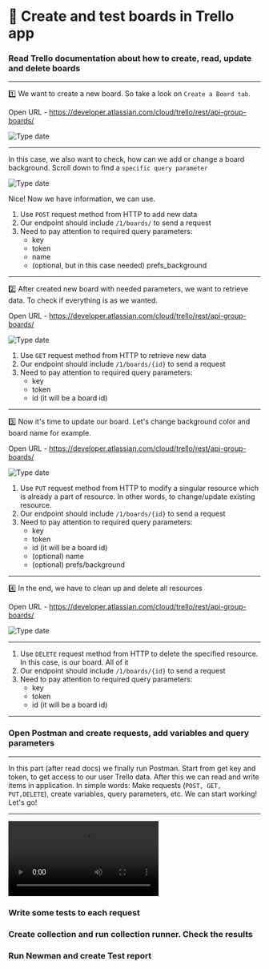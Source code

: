 #  :pushpin: Create and test boards in Trello app

###   Read Trello documentation about how to create, read, update and delete boards

---


:one: We want to create a new board. So take a look on `Create a Board tab`.

Open URL - https://developer.atlassian.com/cloud/trello/rest/api-group-boards/


![Type date](https://i.imgur.com/YgFHKi1.jpg)

---
In this case, we also want to check, how can we add or change a board background. Scroll down to find a `specific query parameter`

![Type date](https://i.imgur.com/HwWx5K5.jpg)


Nice! Now we have information, we can use.

1. Use `POST` request method from HTTP to add new data 
2. Our endpoint should include `/1/boards/` to send a request
3. Need to pay attention to required query parameters:
    * key
    * token
    * name
    * (optional, but in this case needed) prefs_background
    
---

:two: After created new board with needed parameters, we want to retrieve data. To check if everything is as we wanted.

Open URL - https://developer.atlassian.com/cloud/trello/rest/api-group-boards/


![Type date](https://i.imgur.com/0EOLVPc.jpg)


1. Use `GET` request method from HTTP to retrieve new data 
2. Our endpoint should include `/1/boards/{id}` to send a request
3. Need to pay attention to required query parameters:
   * key
   * token
   * id (it will be a board id)

---

:three: Now it's time to update our board. Let's change background color and board name for example.

Open URL - https://developer.atlassian.com/cloud/trello/rest/api-group-boards/


![Type date](https://i.imgur.com/aRHQ5It.jpg)


1. Use `PUT` request method from HTTP to modify a singular resource which is already a part of resource. In other words, to change/update existing resource. 
2. Our endpoint should include `/1/boards/{id}` to send a request
3. Need to pay attention to required query parameters:
   * key
   * token
   * id (it will be a board id)
   * (optional) name
   * (optional) prefs/background
  
---

:four: In the end, we have to clean up and delete all resources

Open URL - https://developer.atlassian.com/cloud/trello/rest/api-group-boards/

![Type date](https://i.imgur.com/aIuOhrJ.jpg)

---

1. Use `DELETE` request method from HTTP to delete the specified resource. In this case, is our board. All of it
2. Our endpoint should include `/1/boards/{id}` to send a request 
3. Need to pay attention to required query parameters:
   * key
   * token
   * id (it will be a board id)
   
---

###   Open Postman and create requests, add variables and query parameters

--- 
In this part (after read docs) we finally run Postman. Start from get key and token, to get access to our user Trello data. After this we can read and write items in application. In simple words: Make requests (`POST, GET, PUT,DELETE`), create variables, query parameters, etc. We can start working! Let's go!

---

![Type date](https://i.imgur.com/2kVihX8.mp4)




###   Write some tests to each request
###   Create collection and run collection runner. Check the results
###   Run Newman and create Test report


